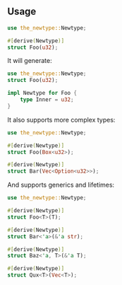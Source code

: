 ## Usage

```rust
use the_newtype::Newtype;

#[derive(Newtype)]
struct Foo(u32);
```

It will generate:

```rust
use the_newtype::Newtype;
struct Foo(u32);

impl Newtype for Foo {
    type Inner = u32;
}
```

It also supports more complex types:

```rust
use the_newtype::Newtype;

#[derive(Newtype)]
struct Foo(Box<u32>);

#[derive(Newtype)]
struct Bar(Vec<Option<u32>>);
```

And supports generics and lifetimes:

```rust
use the_newtype::Newtype;

#[derive(Newtype)]
struct Foo<T>(T);

#[derive(Newtype)]
struct Bar<'a>(&'a str);

#[derive(Newtype)]
struct Baz<'a, T>(&'a T);

#[derive(Newtype)]
struct Qux<T>(Vec<T>);
```